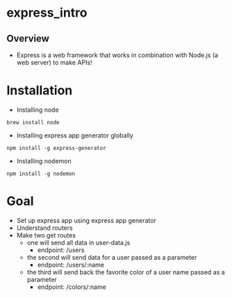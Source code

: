 # express_intro

## Overview
- Express is a web framework that works in combination with Node.js (a web server) to make APIs!

# Installation
- Installing node
```
brew install node
```
- Installing express app generator globally
```
npm install -g express-generator
```
- Installing nodemon
```
npm install -g nodemon
```

# Goal
- Set up express app using express app generator
- Understand routers
- Make two get routes 
    - one will send all data in user-data.js
        - endpoint: /users
    - the second will send data for a user passed as a parameter
        - endpoint: /users/:name
    - the third will send back the favorite color of a user name passed as a parameter
        - endpoint: /colors/:name

